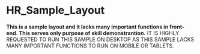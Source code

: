 # HR_Sample_Layout
**This is a sample layout and it lacks many important functions in front-end. This serves only purpose of skill demonstrantion.**
IT IS HIGHLY REQUESTED TO RUN THIS SAMPLE ON DESKTOP AS THIS SAMPLE LACKS MANY IMPORTANT FUNCTIONS TO RUN ON MOBILE OR TABLETS.
